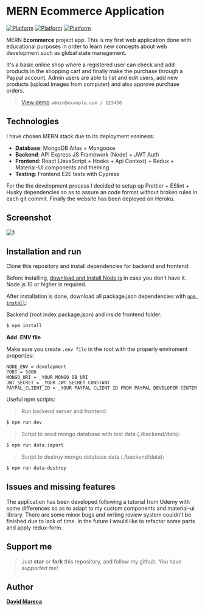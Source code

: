 # MERN Ecommerce Application

[![Platform](https://img.shields.io/badge/frontend-react--v17.0.1-red)](https://github.com/facebook/react)
[![Platform](https://img.shields.io/badge/ui-material--ui--v4.11.1-blue)](https://github.com/mui-org/material-ui)
[![Platform](https://img.shields.io/badge/backend-express--v4.17.1-purple)](https://github.com/expressjs/express)

MERN **Ecommerce** project app. This is my first web application done with educational purposes in order to learn new concepts about web development such as global state management.

It's a basic online shop where a registered user can check and add products in the shopping cart and finally make the purchase through a Paypal account. Admin users are able to list and edit users, add new products (upload images from computer) and also approve purchase orders.

> [View demo](https://reproshop.herokuapp.com/) `admin@example.com / 123456`

## Technologies

I have chosen MERN stack due to its deployment easiness:

- **Database**: MongoDB Atlas + Mongoose
- **Backend**: API Express JS Framework (Node) + JWT Auth
- **Frontend**: React (JavaScript + Hooks + Api Context) + Redux + Material-UI components and theming
- **Testing**: Frontend E2E tests with Cypress

For the the development process I decided to setup up Prettier + ESlint + Husky dependencies so as to assure an code format without broken rules in each git commit. Finally the website has been deployed on Heroku.

## Screenshot

![1](https://user-images.githubusercontent.com/49274799/115863639-0ab8bb00-a436-11eb-9fe3-83fd5d95cf21.JPG)

## Installation and run

Clone this repository and install dependencies for backend and frontend:

Before installing, [download and install Node.js](https://nodejs.org/en/download/) in case you don't have it. Node.js 10 or higher is required.

After installation is done, download all package.json dependencies with
[`npm install`](https://docs.npmjs.com/getting-started/installing-npm-packages-locally):

Backend (root index package.json) and inside frontend folder:

```bash
$ npm install
```

**Add .ENV file**

Make sure you create `.env file` in the root with the properly enviroment properties:

```
NODE_ENV = development
PORT = 5000
MONGO_URI = _YOUR MONGO DB URI
JWT_SECRET = _YOUR JWT SECRET CONSTANT
PAYPAL_CLIENT_ID = _YOUR PAYPAL CLIENT ID FROM PAYPAL DEVELOPER CENTER
```

Useful npm scripts:

> Run backend server and frontend:

```bash
$ npm run dev
```

> Script to seed mongo database with test data (./backend/data):

```bash
$ npm run data:import
```

> Script to destroy mongo database data (./backend/data):

```bash
$ npm run data:destroy
```

## Issues and missing features

The application has been developed following a tutorial from Udemy with some differences so as to adapt to my custom components and material-ui library. There are some minor bugs and writing review system couldn't be finished due to lack of time. In the future I would like to refactor some parts and apply redux-form.

## Support me

> Just **star** or **fork** this repository, and follow my github. You have _supported_ me!

## Author

[**David Mareca**](https://www.linkedin.com/in/davidme/)
